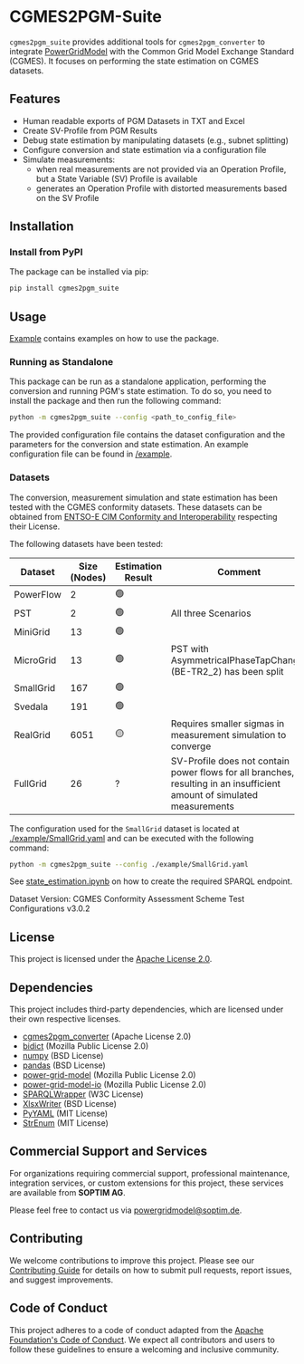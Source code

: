 # CGMES2PGM-Suite

`cgmes2pgm_suite` provides additional tools for `cgmes2pgm_converter` to integrate [PowerGridModel](https://github.com/PowerGridModel/power-grid-model) with the Common Grid Model Exchange Standard (CGMES).
It focuses on performing the state estimation on CGMES datasets.

## Features

- Human readable exports of PGM Datasets in TXT and Excel
- Create SV-Profile from PGM Results
- Debug state estimation by manipulating datasets (e.g., subnet splitting)
- Configure conversion and state estimation via a configuration file
- Simulate measurements:
  - when real measurements are not provided via an Operation Profile, but a State Variable (SV) Profile is available
  - generates an Operation Profile with distorted measurements based on the SV Profile

## Installation

### Install from PyPI

The package can be installed via pip:

```bash
pip install cgmes2pgm_suite
```

## Usage

[Example](./example) contains examples on how to use the package.

### Running as Standalone

This package can be run as a standalone application, performing the conversion and running PGM's state estimation. To do so, you need to install the package and then run the following command:

```bash
python -m cgmes2pgm_suite --config <path_to_config_file>
```

The provided configuration file contains the dataset configuration and the parameters for the conversion and state estimation.
An example configuration file can be found in [/example](./example).

### Datasets

The conversion, measurement simulation and state estimation has been tested with the CGMES conformity datasets.
These datasets can be obtained from [ENTSO-E CIM Conformity and Interoperability](https://www.entsoe.eu/data/cim/cim-conformity-and-interoperability/)
respecting their License.

The following datasets have been tested:

| Dataset | Size (Nodes) | Estimation Result | Comment |
| --- | --- | --- | --- |
| PowerFlow | 2 | 🟢 | |
| PST | 2 | 🟢 | All three Scenarios |
| MiniGrid | 13 | 🟢 | |
| MicroGrid | 13 | 🟢 | PST with AsymmetricalPhaseTapChanger (BE-TR2_2) has been split |
| SmallGrid | 167 | 🟢 | |
| Svedala | 191 | 🟢 | |
| RealGrid | 6051 | 🟡 | Requires smaller sigmas in measurement simulation to converge |
| FullGrid | 26 | ? | SV-Profile does not contain power flows for all branches, resulting in an insufficient amount of simulated measurements |

The configuration used for the `SmallGrid` dataset is located at [./example/SmallGrid.yaml](./example/SmallGrid.yaml) and can be executed with the following command:

```bash
python -m cgmes2pgm_suite --config ./example/SmallGrid.yaml
```

See [state_estimation.ipynb](./example/state_estimation.ipynb) on how to create the required SPARQL endpoint.

Dataset Version: CGMES Conformity Assessment Scheme Test Configurations v3.0.2

## License

This project is licensed under the [Apache License 2.0](LICENSE.txt).

## Dependencies

This project includes third-party dependencies, which are licensed under their own respective licenses.

- [cgmes2pgm_converter](https://pypi.org/project/cgmes2pgm_converter/) (Apache License 2.0)
- [bidict](https://pypi.org/project/bidict/) (Mozilla Public License 2.0)
- [numpy](https://pypi.org/project/numpy/) (BSD License)
- [pandas](https://pypi.org/project/pandas/) (BSD License)
- [power-grid-model](https://pypi.org/project/power-grid-model/) (Mozilla Public License 2.0)
- [power-grid-model-io](https://pypi.org/project/power-grid-model-io/) (Mozilla Public License 2.0)
- [SPARQLWrapper](https://pypi.org/project/SPARQLWrapper/) (W3C License)
- [XlsxWriter](https://pypi.org/project/XlsxWriter/) (BSD License)
- [PyYAML](https://pypi.org/project/PyYAML/) (MIT License)
- [StrEnum](https://pypi.org/project/StrEnum/) (MIT License)

## Commercial Support and Services

For organizations requiring commercial support, professional maintenance, integration services,
or custom extensions for this project, these services are available from **SOPTIM AG**.

Please feel free to contact us via [powergridmodel@soptim.de](mailto:powergridmodel@soptim.de).

## Contributing

We welcome contributions to improve this project.
Please see our [Contributing Guide](CONTRIBUTING.md) for details on how to submit pull requests, report issues, and suggest improvements.

## Code of Conduct

This project adheres to a code of conduct adapted from the [Apache Foundation's Code of Conduct](https://www.apache.org/foundation/policies/conduct).
We expect all contributors and users to follow these guidelines to ensure a welcoming and inclusive community.
